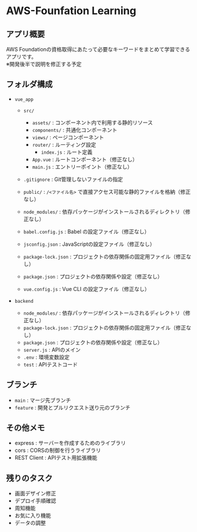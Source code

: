 # AWS-Founfation Learning

## アプリ概要

AWS Foundationの資格取得にあたって必要なキーワードをまとめて学習できるアプリです。  
※開発後半で説明を修正する予定

## フォルダ構成

- `vue_app`
  - `src/`
    - `assets/` : コンポーネント内で利用する静的リソース  
    - `components/` : 共通化コンポーネント  
    - `views/` : ページコンポーネント  
    - `router/` : ルーティング設定  
      - `index.js` : ルート定義  
    - `App.vue` : ルートコンポーネント（修正なし）  
    - `main.js` : エントリーポイント（修正なし）  

  - `.gitignore` : Git管理しないファイルの指定  
  - `public/` : `/<ファイル名>` で直接アクセス可能な静的ファイルを格納（修正なし）  
  - `node_modules/` : 依存パッケージがインストールされるディレクトリ（修正なし）  
  - `babel.config.js` : Babel の設定ファイル（修正なし）  
  - `jsconfig.json` : JavaScriptの設定ファイル（修正なし） 
  - `package-lock.json` : プロジェクトの依存関係の固定用ファイル（修正なし）  
  - `package.json` : プロジェクトの依存関係や設定（修正なし）  
  - `vue.config.js` : Vue CLI の設定ファイル（修正なし）

- `backend`
  - `node_modules/` : 依存パッケージがインストールされるディレクトリ（修正なし） 
  - `package-lock.json` : プロジェクトの依存関係の固定用ファイル（修正なし）  
  - `package.json` : プロジェクトの依存関係や設定（修正なし） 
  - `server.js` : APIのメイン
  - `.env` : 環境変数設定
  - `test` : APIテストコード

## ブランチ
- `main` : マージ先ブランチ  
- `feature` : 開発とプルリクエスト送り元のブランチ

## その他メモ
- express : サーバーを作成するためのライブラリ  
- cors : CORSの制御を行うライブラリ  
- REST Client : APIテスト用拡張機能

## 残りのタスク
- 画面デザイン修正  
- デプロイ手順確認  
- 周知機能
- お気に入り機能
- データの調整